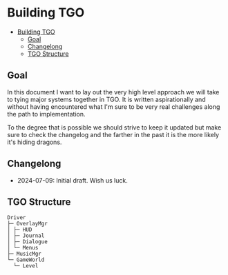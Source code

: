 # Building TGO

- [Building TGO](#building-tgo)
  - [Goal](#goal)
  - [Changelong](#changelong)
  - [TGO Structure](#tgo-structure)


## Goal
In this document I want to lay out the very high level approach we will take to
tying major systems together in TGO. It is written aspirationally and without
having encountered what I'm sure to be very real challenges along the path to
implementation.

To the degree that is possible we should strive to keep it updated but make
sure to check the changelog and the farther in the past it is the more likely
it's hiding dragons.

## Changelong
- 2024-07-09: Initial draft. Wish us luck.

## TGO Structure

```
Driver
├─ OverlayMgr
│ ├─ HUD
│ ├─ Journal
│ ├─ Dialogue
│ └─ Menus
├─ MusicMgr
└─ GameWorld
  └─ Level
```
